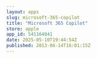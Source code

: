 ```yaml
---
layout: apps
slug: microsoft-365-copilot
title: "Microsoft 365 Copilot"
store: apple
app_id: 541164041
date: 2025-05-10T19:44:54Z
published: 2013-06-14T16:01:15Z
---
```

